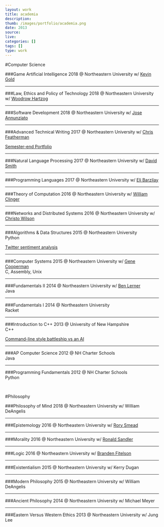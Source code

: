 ```yaml
---
layout: work
title: academia
description:
thumb: /images/portfolio/academia.png
date: 2013
source:
live:
categories: []
tags: []
type: work
---
```



#Computer Science

###Game Artificial Intelligence
2018 @ Northeastern University w/ [Kevin Gold](https://www.ccis.northeastern.edu/people/kevin-gold/)<br>

---

###Law, Ethics and Policy of Technology
2018 @ Northeastern University w/ [Woodrow Hartzog](https://www.northeastern.edu/law/faculty/directory/hartzog.html)<br>

---

###Software Development
2018 @ Northeastern University w/ [Jose Annunziato](https://github.com/jannunzi)<br>

---

###Advanced Technical Writing
2017 @ Northeastern University w/ [Chris Featherman](https://www.northeastern.edu/cssh/faculty/christopher-featherman)<br>

[Semester-end Portfolio](/portfolio/writing/)

---

###Natural Language Processing
2017 @ Northeastern University w/ [David Smith](http://www.ccis.northeastern.edu/people/david-smith/)<br>

---

###Programming Languages
2017 @ Northeastern University w/ [Eli Barzilay](http://www.ccis.northeastern.edu/people/eli-barzilay/)<br>

---

###Theory of Computation
2016 @ Northeastern University w/ [William Clinger](http://www.ccis.northeastern.edu/people/william-d-clinger/)<br>

---

###Networks and Distributed Systems
2016 @ Northeastern University w/ [Christo Wilson](http://www.ccs.neu.edu/home/cbw/)<br>

---

###Algorithms & Data Structures
2015 @ Northeastern University<br>
Python

[Twitter sentiment analysis](https://github.com/John4/twitter-sentiment-analysis)

---

###Computer Systems
2015 @ Northeastern University w/ [Gene Cooperman](http://www.ccis.northeastern.edu/people/gene-cooperman/)<br>
C, Assembly, Unix

---

###Fundamentals II
2014 @ Northeastern University w/ [Ben Lerner](http://www.ccs.neu.edu/home/blerner/)<br>
Java

---

###Fundamentals I
2014 @ Northeastern University<br>
Racket

---

###Introduction to C++
2013 @ University of New Hampshire<br>
C++

[Command-line style battleship vs an AI](https://gist.github.com/John4/0b01928877477469fcdb)

---

###AP Computer Science
2012 @ NH Charter Schools<br>
Java

---

###Programming Fundamentals
2012 @ NH Charter Schools<br>
Python


<br>

#Philosophy

###Philosophy of Mind
2018 @ Northeastern University w/ William DeAngelis<br>

---

###Epistemology
2016 @ Northeastern University w/ [Rory Smead](https://www.northeastern.edu/cssh/faculty/rory-smead)<br>

---

###Morality
2016 @ Northeastern University w/ [Ronald Sandler](http://www.northeastern.edu/ethics/people/ronald-sandler/)<br>

---

###Logic
2016 @ Northeastern University w/ [Branden Fitelson](http://fitelson.org)<br>

---

###Existentialism
2015 @ Northeastern University w/ Kerry Dugan<br>

---

###Modern Philosophy
2015 @ Northeastern University w/ William DeAngelis<br>

---

###Ancient Philosophy
2014 @ Northeastern University w/ Michael Meyer<br>

---

###Eastern Versus Western Ethics
2013 @ Northeastern University w/ Jung Lee<br>

